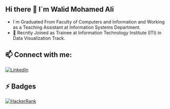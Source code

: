 ## Hi there 👋 I`m Walid Mohamed Ali

<!--
**walid798/walid798** is a ✨ _special_ ✨ repository because its `README.md` (this file) appears on your GitHub profile.

Here are some ideas to get you started:

- 🔭 I’m currently working on ...
- 🌱 I’m currently learning ...
- 👯 I’m looking to collaborate on ...
- 🤔 I’m looking for help with ...
- 💬 Ask me about ...
- 📫 How to reach me: ...
- 😄 Pronouns: ...
- ⚡ Fun fact: ...
-->
- I`m Graduated From Faculty of Computers and Information and Working as a Teaching Assistant at Information Systems Department.
- 🔭 Recntly Joined as Trainee at Information Technology Institute (ITI) in Data Visualization Track. 
## 📫 Connect with me:
[![LinkedIn](https://img.shields.io/badge/-LinkedIn-blue?style=flat-square&logo=Linkedin&logoColor=white)]([https://www.linkedin.com](https://www.linkedin.com/in/walid-m-ali/)) 
## ⚡ Badges ##
[![HackerRank](https://img.shields.io/badge/-HackerRank-green?style=flat-square&logo=HackerRank&logoColor=white)]([https://www.hackerrank.com](https://www.hackerrank.com/profile/walidmali795))
